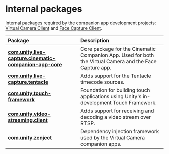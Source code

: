 # Internal packages

Internal packages required by the companion app development projects: [Virtual Camera Client](../CompanionApps/VirtualCamera/VirtualCameraClient) and [Face Capture Client](../CompanionApps/FaceCapture/FaceCaptureClient).

| Package | Description |
| :--- | :--- |
| **[com.unity.live-capture.cinematic-companion-app-core](com.unity.live-capture.cinematic-companion-app-core)** | Core package for the Cinematic Companion App. Used for both the Virtual Camera and the Face Capture app. |
| **[com.unity.live-capture.tentacle](com.unity.live-capture.tentacle)** | Adds support for the Tentacle timecode sources. |
| **[com.unity.touch-framework](com.unity.touch-framework)** | Foundation for building touch applications using Unity's in-development Touch Framework. |
| **[com.unity.video-streaming.client](com.unity.video-streaming.client)** | Adds support for receiving and decoding a video stream over RTSP. |
| **[com.unity.zenject](com.unity.zenject)** | Dependency injection framework used by the Virtual Camera companion apps. |
